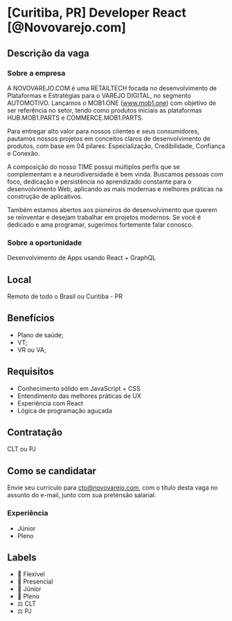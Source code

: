 # [Curitiba, PR] Developer React [@Novovarejo.com]

## Descrição da vaga

### Sobre a empresa

A NOVOVAREJO.COM é uma RETAILTECH focada no desenvolvimento de Plataformas e Estratégias para o VAREJO DIGITAL, no segmento AUTOMOTIVO. Lançamos o MOB1.ONE (www.mob1.one) com objetivo de ser referência no setor, tendo como produtos iniciais as plataformas HUB.MOB1.PARTS e COMMERCE.MOB1.PARTS.

Para entregar alto valor para nossos clientes e seus consumidores, pautamos nossos projetos em conceitos claros de desenvolvimento de produtos, com base em 04 pilares: Especialização, Credibilidade, Confiança e Conexão.

A composição do nosso TIME possui múltiplos perfis que se complementam e a neurodiversidade é bem vinda. Buscamos pessoas com foco, dedicação e persistência no aprendizado constante para o desenvolvimento Web, aplicando as mais modernas e melhores práticas na construção de aplicativos. 

Também estamos abertos aos pioneiros do desenvolvimento que querem se reinventar e desejam trabalhar em projetos modernos. Se você é dedicado e ama programar, sugerimos fortemente falar conosco.

### Sobre a oportunidade

Desenvolvimento de Apps usando React + GraphQL

## Local

Remoto de todo o Brasil ou Curitiba - PR

## Benefícios

* Plano de saúde;
* VT;
* VR ou VA;

## Requisitos

- Conhecimento sólido em JavaScript + CSS
- Entendimento das melhores práticas de UX
- Experiência com React
- Lógica de programação aguçada

## Contratação

CLT ou PJ

## Como se candidatar

Envie seu currículo para [cto@novovarejo.com](mailto:cto@novovarejo.com), com o título desta vaga no assunto do e-mail, junto com sua pretensão salarial.

### Experiência
- Júnior
- Pleno

## Labels

- 🏢 Flexível
- 🏢 Presencial
- 👦 Júnior
- 👨 Pleno
- ⚖️ CLT
- ⚖️ PJ
